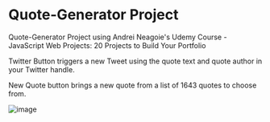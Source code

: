 # Quote-Generator Project

Quote-Generator Project using Andrei Neagoie's Udemy Course - JavaScript Web Projects: 20 Projects to Build Your Portfolio

Twitter Button triggers a new Tweet using the quote text and quote author in your Twitter handle.

New Quote button brings a new quote from a list of 1643 quotes to choose from. 

![image](https://user-images.githubusercontent.com/70855859/146427079-90b8b332-b037-48fb-ad93-90d7c525bcce.png)
